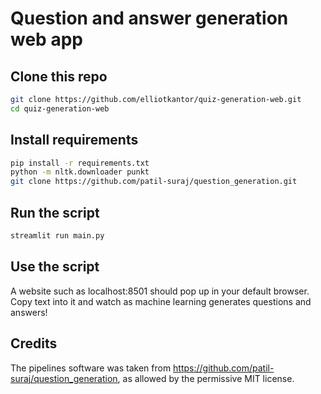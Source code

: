 # Question and answer generation web app
## Clone this repo
```bash
git clone https://github.com/elliotkantor/quiz-generation-web.git
cd quiz-generation-web
```
## Install requirements
```bash
pip install -r requirements.txt
python -m nltk.downloader punkt
git clone https://github.com/patil-suraj/question_generation.git
```
## Run the script
```bash
streamlit run main.py
```
## Use the script
A website such as localhost:8501 should pop up in your default browser. Copy text into it and watch as machine learning generates questions and answers!
## Credits
The pipelines software was taken from https://github.com/patil-suraj/question_generation, as allowed by the permissive MIT license.